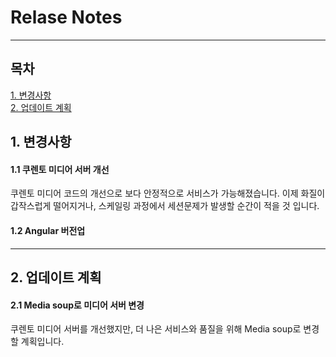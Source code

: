 # Relase Notes

---

## 목차

[1. 변경사항](#1) <br>
[2. 업데이트 계획](#2) <br>


## <!-- -   `mkdocs new [dir-name]` - Create a new project. -->

## 1. 변경사항

#### 1.1 쿠렌토 미디어 서버 개선

 쿠렌토 미디어 코드의 개선으로 보다 안정적으로 서비스가 가능해졌습니다.
 이제 화질이 갑작스럽게 떨어지거나, 스케일링 과정에서 세션문제가 발생할
 순간이 적을 것 입니다.

#### 1.2 Angular 버전업

 

---

## 2. 업데이트 계획

#### 2.1 Media soup로 미디어 서버 변경

 쿠렌토 미디어 서버를 개선했지만, 더 나은 서비스와 품질을 위해
 Media soup로 변경할 계획입니다.
